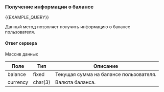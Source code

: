 ### Получение информации о балансе
{{EXAMPLE_QUERY}}

Данный метод позволяет получить информацию о балансе пользователя. 



#### Ответ сервера
Массив данных

Поле     | Тип     | Описание
---------|---------|-------------
balance  | fixed   | Текущая сумма на балансе пользователя.
currency | char(3) | Валюта баланса.
